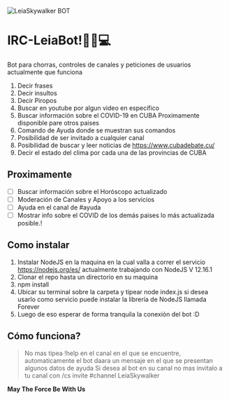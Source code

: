![LeiaSkywalker BOT](https://i.ibb.co/HXTctRy/leia.jpg)
# IRC-LeiaBot!🖤📡💻
Bot para chorras, controles de canales y peticiones de usuarios actualmente que funciona

 1. Decir frases
 2. Decir insultos
 3. Decir Piropos
 4. Buscar en youtube por algun video en específico
 5. Buscar información sobre el COVID-19 en CUBA Proximamente disponible pare otros paises
 6. Comando de Ayuda donde se muestran sus comandos
 7. Posibilidad de ser invitado a cualquier canal
 8. Posibilidad de buscar y leer noticias de https://www.cubadebate.cu/
 9. Decir el estado del clima por cada una de las provincias de CUBA
 ## Proximamente
 
 - [ ] Buscar información sobre el Horóscopo actualizado
 - [ ] Moderación de Canales y Apoyo a los servicios 
 - [ ] Ayuda en el canal de #ayuda
 - [ ] Mostrar info sobre el COVID de los demás paises lo más actualizada posible.!

## Como instalar

 1. Instalar NodeJS en la maquina en la cual valla a correr el servicio https://nodejs.org/es/ actualmente trabajando con NodeJS V 12.16.1
 2. Clonar el repo hasta un directorio en su maquina
 3. npm install
 4. Ubicar su terminal sobre la carpeta y tipear node index.js si desea usarlo como servicio puede instalar la librería de NodeJS llamada Forever
 5. Luego de eso esperar de forma tranquila la conexión del bot :D 
 
 ## Cómo funciona?
 

> No mas tipea !help en el canal en el que se encuentre, automaticamente el bot daara un mensaje en el que se presentan algunos datos de ayuda
> Si desea al bot en su canal no mas invitalo a tu canal con /cs invite #channel LeiaSkywalker

**May The Force Be With Us**
